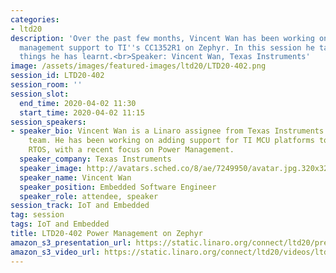 ```yaml
---
categories:
- ltd20
description: 'Over the past few months, Vincent Wan has been working on adding power
  management support to TI''s CC1352R1 on Zephyr. In this session he talks about the
  things he has learnt.<br>Speaker: Vincent Wan, Texas Instruments'
image: /assets/images/featured-images/ltd20/LTD20-402.png
session_id: LTD20-402
session_room: ''
session_slot:
  end_time: 2020-04-02 11:30
  start_time: 2020-04-02 11:15
session_speakers:
- speaker_bio: Vincent Wan is a Linaro assignee from Texas Instruments on the LITE
    team. He has been working on adding support for TI MCU platforms to the Zephyr
    RTOS, with a recent focus on Power Management.
  speaker_company: Texas Instruments
  speaker_image: http://avatars.sched.co/8/ae/7249950/avatar.jpg.320x320px.jpg?c17
  speaker_name: Vincent Wan
  speaker_position: Embedded Software Engineer
  speaker_role: attendee, speaker
session_track: IoT and Embedded
tag: session
tags: IoT and Embedded
title: LTD20-402 Power Management on Zephyr
amazon_s3_presentation_url: https://static.linaro.org/connect/ltd20/presentations/LTD20-402-0.pdf
amazon_s3_video_url: https://static.linaro.org/connect/ltd20/videos/ltd20-402.mp4
---
```

